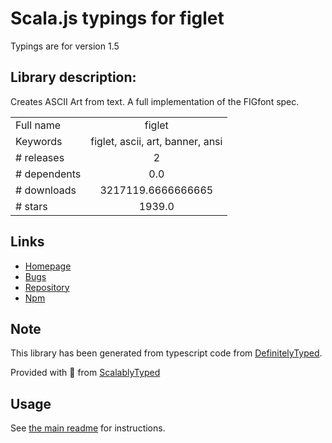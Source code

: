 
# Scala.js typings for figlet

Typings are for version 1.5

## Library description:
Creates ASCII Art from text. A full implementation of the FIGfont spec.

|                    |                 |
| ------------------ | :-------------: |
| Full name          | figlet |
| Keywords           | figlet, ascii, art, banner, ansi |
| # releases         | 2 |
| # dependents       | 0.0 |
| # downloads        | 3217119.6666666665 |
| # stars            | 1939.0 |

## Links
- [Homepage](https://github.com/patorjk/figlet.js#readme)
- [Bugs](https://github.com/patorjk/figlet.js/issues)
- [Repository](https://github.com/patorjk/figlet.js)
- [Npm](https://www.npmjs.com/package/figlet)
    


## Note
This library has been generated from typescript code from [DefinitelyTyped](https://definitelytyped.org).

Provided with :purple_heart: from [ScalablyTyped](https://github.com/oyvindberg/ScalablyTyped)

## Usage
See [the main readme](../../readme.md) for instructions.



